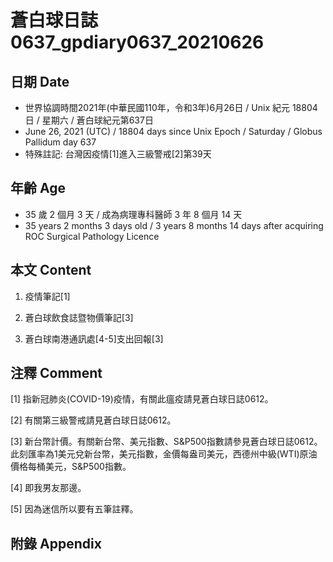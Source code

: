 [_metadata_:encoding]: - "utf-8"
[_metadata_:language]: - "zh-Hant-TW"
[_metadata_:fileformat]: - "markdown"
[_metadata_:MIME_type]: - "text/plain"
[_metadata_:markdown_version]: - "commonmark version 0.29"
[_metadata_:markdown_spec]: - "https://spec.commonmark.org/0.29/"

# 蒼白球日誌0637_gpdiary0637_20210626 #

## 日期 Date ##

* 世界協調時間2021年(中華民國110年，令和3年)6月26日 / Unix 紀元 18804 日 / 星期六 / 蒼白球紀元第637日
* June 26, 2021 (UTC) / 18804 days since Unix Epoch / Saturday / Globus Pallidum day 637
* 特殊註記: 台灣因疫情[1]進入三級警戒[2]第39天

## 年齡 Age ##

* 35 歲 2 個月 3 天 / 成為病理專科醫師 3 年 8 個月 14 天
* 35 years 2 months 3 days old / 3 years 8 months 14 days after acquiring ROC Surgical Pathology Licence

## 本文 Content ##

1. 疫情筆記[1]

    
2. 蒼白球飲食誌暨物價筆記[3]

    
3. 蒼白球南港通訊處[4-5]支出回報[3]

    

## 注釋 Comment ##

[1] 指新冠肺炎(COVID-19)疫情，有關此瘟疫請見蒼白球日誌0612。


[2] 有關第三級警戒請見蒼白球日誌0612。


[3] 新台幣計價。有關新台幣、美元指數、S&P500指數請參見蒼白球日誌0612。此刻匯率為1美元兌新台幣，美元指數，金價每盎司美元，西德州中級(WTI)原油價格每桶美元，S&P500指數。


[4] 即我男友那邊。


[5] 因為迷信所以要有五筆註釋。



## 附錄 Appendix ##

